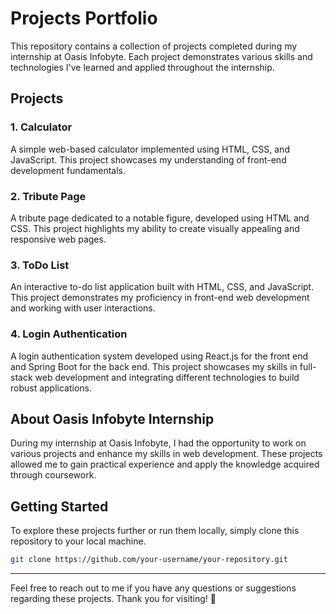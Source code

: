 
# Projects Portfolio

This repository contains a collection of projects completed during my internship at Oasis Infobyte. Each project demonstrates various skills and technologies I've learned and applied throughout the internship.

## Projects

### 1. Calculator

A simple web-based calculator implemented using HTML, CSS, and JavaScript. This project showcases my understanding of front-end development fundamentals.

### 2. Tribute Page

A tribute page dedicated to a notable figure, developed using HTML and CSS. This project highlights my ability to create visually appealing and responsive web pages.

### 3. ToDo List

An interactive to-do list application built with HTML, CSS, and JavaScript. This project demonstrates my proficiency in front-end web development and working with user interactions.

### 4. Login Authentication

A login authentication system developed using React.js for the front end and Spring Boot for the back end. This project showcases my skills in full-stack web development and integrating different technologies to build robust applications.

## About Oasis Infobyte Internship

During my internship at Oasis Infobyte, I had the opportunity to work on various projects and enhance my skills in web development. These projects allowed me to gain practical experience and apply the knowledge acquired through coursework.

## Getting Started

To explore these projects further or run them locally, simply clone this repository to your local machine.

```bash
git clone https://github.com/your-username/your-repository.git
```

---

Feel free to reach out to me if you have any questions or suggestions regarding these projects. Thank you for visiting! 🚀

